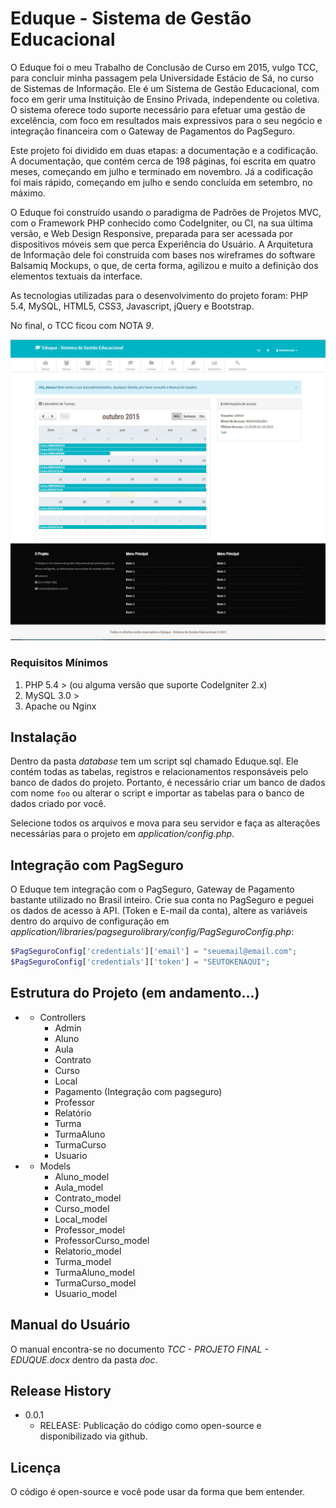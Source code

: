 # Eduque - Sistema de Gestão Educacional
O Eduque foi o meu Trabalho de Conclusão de Curso em 2015, vulgo TCC, para concluir minha passagem pela Universidade Estácio de Sá, no curso de Sistemas de Informação. Ele é um Sistema de Gestão Educacional, com foco em gerir uma Instituição de Ensino Privada, independente ou coletiva. O sistema oferece todo suporte necessário para efetuar uma gestão de excelência, com foco em resultados mais expressivos para o seu negócio e integração financeira com o Gateway de Pagamentos do PagSeguro.

Este projeto foi dividido em duas etapas: a documentação e a codificação. A documentação, que contém cerca de 198 páginas, foi escrita em quatro meses, começando em julho e terminado em novembro. Já a codificação foi mais rápido, começando em julho e sendo concluída em setembro, no máximo.
          
O Eduque foi construído usando o paradigma de Padrões de Projetos MVC, com o Framework PHP conhecido como CodeIgniter, ou CI, na sua última versão, e Web Design Responsive, preparada para ser acessada por dispositivos móveis sem que perca Experiência do Usuário. A Arquitetura de Informação dele foi construída com bases nos wireframes do software Balsamiq Mockups, o que, de certa forma, agilizou e muito a definição dos elementos textuais da interface.

As tecnologias utilizadas para o desenvolvimento do projeto foram: PHP 5.4, MySQL, HTML5, CSS3, Javascript, jQuery e Bootstrap.

No final, o TCC ficou com NOTA *9*.


![](Dashboard.jpg)

### Requisitos Mínimos
1. PHP 5.4 > (ou alguma versão que suporte CodeIgniter 2.x)
2. MySQL 3.0 >
3. Apache ou Nginx

## Instalação
Dentro da pasta *database* tem um script sql chamado Eduque.sql. Ele contém todas as tabelas, registros e relacionamentos responsáveis pelo banco de dados do projeto. Portanto, é necessário criar um banco de dados com nome `foo` ou alterar o script e importar as tabelas para o banco de dados criado por você.

Selecione todos os arquivos e mova para seu servidor e faça as alterações necessárias para o projeto em *application/config.php*.

## Integração com PagSeguro
O Eduque tem integração com o PagSeguro, Gateway de Pagamento bastante utilizado no Brasil inteiro. 
Crie sua conta no PagSeguro e peguei os dados de acesso à API. (Token e E-mail da conta), altere as variáveis dentro do arquivo de configuração em *application/libraries/pagsegurolibrary/config/PagSeguroConfig.php*:
```php
$PagSeguroConfig['credentials']['email'] = "seuemail@email.com";
$PagSeguroConfig['credentials']['token'] = "SEUTOKENAQUI";
```


## Estrutura do Projeto (em andamento...)

* - Controllers
    * Admin
    * Aluno
    * Aula
    * Contrato
    * Curso
    * Local
    * Pagamento (Integração com pagseguro)
    * Professor
    * Relatório
    * Turma
    * TurmaAluno
    * TurmaCurso
    * Usuario

* - Models
    * Aluno_model
    * Aula_model
    * Contrato_model
    * Curso_model
    * Local_model
    * Professor_model
    * ProfessorCurso_model
    * Relatorio_model
    * Turma_model
    * TurmaAluno_model
    * TurmaCurso_model
    * Usuario_model

## Manual do Usuário
O manual encontra-se no documento *TCC - PROJETO FINAL - EDUQUE.docx* dentro da pasta *doc*.

## Release History
* 0.0.1
    * RELEASE: Publicação do código como open-source e disponibilizado via github.

## Licença
O código é open-source e você pode usar da forma que bem entender.